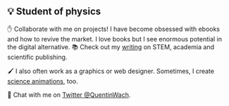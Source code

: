## :bulb: Student of physics

<!-- showcase GIF of science animations -->

:hand: Collaborate with me on projects! I have become obsessed with ebooks and how to revive the market. I love books but I see enormous potential in the digital alternative. :books: Check out my [writing](https://quentinwach.substack.com/) on STEM, academia and scientific publishing.

🖌 I also often work as a graphics or web designer. Sometimes, I create [science animations](https://github.com/QuentinWach/Animating-Science), too.

<!-- :question: -->
💬 Chat with me on [Twitter @QuentinWach](https://twitter.com/QuentinWach).
